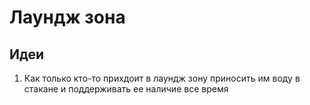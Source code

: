 # Лаундж зона
## Идеи	
1. Как только кто-то прихдоит в лаундж зону приносить им воду в стакане и поддерживать ее наличие все время